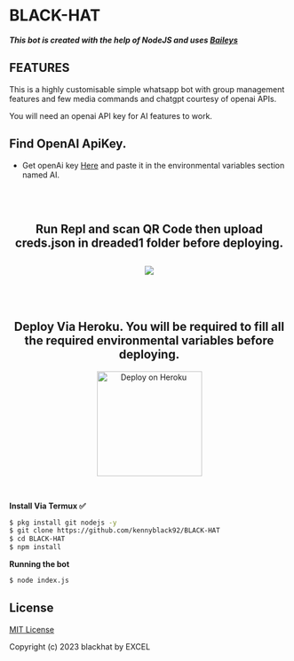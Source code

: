 # BLACK-HAT

***This bot is created with the help of NodeJS and uses [Baileys](https://github.com/adiwajshing/Baileys)***

## FEATURES
This is a highly customisable simple whatsapp bot with group management features and few media commands and chatgpt courtesy of openai APIs.

You will need an openai API key for AI features to work.

## Find  OpenAI ApiKey.
- Get openAi key [Here](https://beta.openai.com/account/api-keys) and paste it in the environmental variables section named AI.
</h2>
 
     
<br>
     <br>
     

     
<h2 align="center">   Run Repl and scan QR Code then upload creds.json in dreaded1 folder before deploying.
</h2>
<h2 align="center">  <a href="https://replit.com/@Excelottah/BLACK-HAT-QR-SCANNER"><img src="https://repl.it/badge/github/quiec/whatsasena" />
</a>
</h2>
   <br>
   </br>


<h2 align="center">  Deploy Via Heroku. You will be required to fill all the required environmental variables before deploying.
</h2>

<p align="center" >
    <a href="https://heroku.com/deploy?template=https://github.com/kennyblack92/BLACK-HAT">
    <img title="BLACK-HAT on Heroku" src="https://www.herokucdn.com/deploy/button.png" width="189px" alt="Deploy on Heroku" >
    </a>
</p>
     


</br>     

**Install Via Termux ✅**


```bash
$ pkg install git nodejs -y
$ git clone https://github.com/kennyblack92/BLACK-HAT
$ cd BLACK-HAT
$ npm install
```


**Running the bot**
```bash
$ node index.js
```


## License
[MIT License](https://github.com/kennyblack92/BLACK-HAT/blob/main/LICENSE)

Copyright (c) 2023 blackhat by EXCEL

